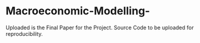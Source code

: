 # Macroeconomic-Modelling-


Uploaded is the Final Paper for the Project. Source Code to be uploaded for reproducibility. 
